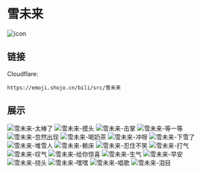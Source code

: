 # 雪未来
![icon](https://emoji.shojo.cn/bili/src/雪未来/icon.png)
## 链接
Cloudflare:
```
https://emoji.shojo.cn/bili/src/雪未来
```
## 展示
![雪未来-太棒了](https://emoji.shojo.cn/bili/src/雪未来/雪未来-太棒了.png)
![雪未来-摸头](https://emoji.shojo.cn/bili/src/雪未来/雪未来-摸头.png)
![雪未来-击掌](https://emoji.shojo.cn/bili/src/雪未来/雪未来-击掌.png)
![雪未来-等一等](https://emoji.shojo.cn/bili/src/雪未来/雪未来-等一等.png)
![雪未来-忽然出现](https://emoji.shojo.cn/bili/src/雪未来/雪未来-忽然出现.png)
![雪未来-喝奶茶](https://emoji.shojo.cn/bili/src/雪未来/雪未来-喝奶茶.png)
![雪未来-冲呀](https://emoji.shojo.cn/bili/src/雪未来/雪未来-冲呀.png)
![雪未来-下雪了](https://emoji.shojo.cn/bili/src/雪未来/雪未来-下雪了.png)
![雪未来-堆雪人](https://emoji.shojo.cn/bili/src/雪未来/雪未来-堆雪人.png)
![雪未来-赖床](https://emoji.shojo.cn/bili/src/雪未来/雪未来-赖床.png)
![雪未来-忍住不笑](https://emoji.shojo.cn/bili/src/雪未来/雪未来-忍住不笑.png)
![雪未来-打气](https://emoji.shojo.cn/bili/src/雪未来/雪未来-打气.png)
![雪未来-叹气](https://emoji.shojo.cn/bili/src/雪未来/雪未来-叹气.png)
![雪未来-给你惊喜](https://emoji.shojo.cn/bili/src/雪未来/雪未来-给你惊喜.png)
![雪未来-生气](https://emoji.shojo.cn/bili/src/雪未来/雪未来-生气.png)
![雪未来-早安](https://emoji.shojo.cn/bili/src/雪未来/雪未来-早安.png)
![雪未来-挠头](https://emoji.shojo.cn/bili/src/雪未来/雪未来-挠头.png)
![雪未来-嘿嘿](https://emoji.shojo.cn/bili/src/雪未来/雪未来-嘿嘿.png)
![雪未来-唱歌](https://emoji.shojo.cn/bili/src/雪未来/雪未来-唱歌.png)
![雪未来-泪目](https://emoji.shojo.cn/bili/src/雪未来/雪未来-泪目.png)
